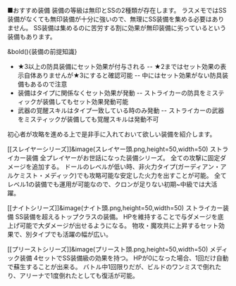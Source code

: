 ■おすすめ装備
装備の等級は無印とSSの2種類が存在します。
ラスメモではSS装備がなくても無印装備が十分に強いので、無理にSS装備を集める必要はありません。
SS装備は集めるのに苦労する割に効果が無印装備に劣っているという装備もあります。

&bold(){装備の前提知識}
- ★3以上の防具装備にセット効果が付与される
-- ★2まではセット効果の表示自体ありませんが★3にすると確認可能
-- 中にはセット効果がない防具装備もあるので注意
- 装備はタイプに関係なくセット効果が発動
-- ストライカーの防具をミスティックが装備してもセット効果発動可能
- 武器の覚醒スキルはタイプ一致している時のみ発動
-- ストライカーの武器をミスティックが装備しても覚醒スキルは発動不可

初心者が攻略を進める上で是非手に入れておいて欲しい装備を紹介します。

[[スレイヤーシリーズ]]&image(スレイヤー頭.png,height=50,width=50)
ストライカー装備
全プレイヤーがお世話になった装備シリーズ。
全ての攻撃に固定ダメージを追加する。
ドールのレベルが低い時、非火力タイプ(ガーディアン・アルケミスト・メディック)でも攻略可能な安定した火力を出すことが可能。
全てレベル1の装備でも運用が可能なので、クロンが足りない初期~中級では大活躍。

[[ナイトシリーズ]]&image(ナイト頭.png,height=50,width=50)
ストライカー装備
SS装備を超えるトップクラスの装備。
HPを維持することで与ダメージを底上げ可能で大ダメージが出せるようになる。
物攻・魔攻共に上昇するセット効果で、別タイプでも活躍の幅が広い。

[[プリーストシリーズ]]&image(プリースト頭.png,height=50,width=50)
メディック装備
4セットでSS装備級の効果を持つ。
HPが0になった場合、1回だけ自動で蘇生することが出来る。
バトル中1回限りだが、ビルドのワンミスで倒れたり、アリーナで1度倒れたとしても復活が可能。